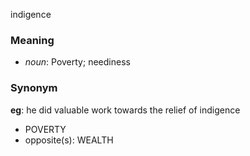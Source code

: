 indigence
### Meaning
+ _noun_: Poverty; neediness

### Synonym

__eg__: he did valuable work towards the relief of indigence

+ POVERTY
+ opposite(s): WEALTH



